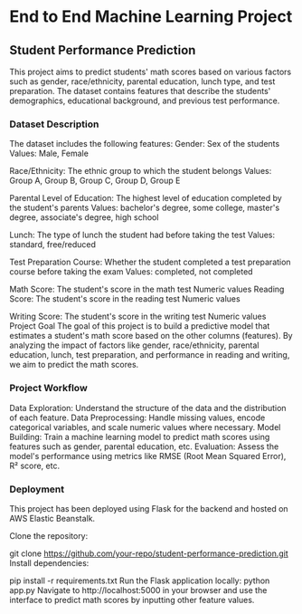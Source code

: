# End to End Machine Learning Project

## Student Performance Prediction
This project aims to predict students' math scores based on various factors such as gender, race/ethnicity, parental education, lunch type, and test preparation. The dataset contains features that describe the students' demographics, educational background, and previous test performance.

### Dataset Description
The dataset includes the following features:
Gender: Sex of the students
Values: Male, Female

Race/Ethnicity: The ethnic group to which the student belongs
Values: Group A, Group B, Group C, Group D, Group E

Parental Level of Education: The highest level of education completed by the student's parents
Values: bachelor's degree, some college, master's degree, associate's degree, high school

Lunch: The type of lunch the student had before taking the test
Values: standard, free/reduced

Test Preparation Course: Whether the student completed a test preparation course before taking the exam
Values: completed, not completed

Math Score: The student's score in the math test
Numeric values
Reading Score: The student's score in the reading test
Numeric values

Writing Score: The student's score in the writing test
Numeric values
Project Goal
The goal of this project is to build a predictive model that estimates a student's math score based on the other columns (features). By analyzing the impact of factors like gender, race/ethnicity, parental education, lunch, test preparation, and performance in reading and writing, we aim to predict the math scores.

### Project Workflow
Data Exploration: Understand the structure of the data and the distribution of each feature.
Data Preprocessing: Handle missing values, encode categorical variables, and scale numeric values where necessary.
Model Building: Train a machine learning model to predict math scores using features such as gender, parental education, etc.
Evaluation: Assess the model's performance using metrics like RMSE (Root Mean Squared Error), R² score, etc.

### Deployment
This project has been deployed using Flask for the backend and hosted on AWS Elastic Beanstalk.

Clone the repository:

git clone https://github.com/your-repo/student-performance-prediction.git
Install dependencies:

pip install -r requirements.txt
Run the Flask application locally:
python app.py
Navigate to http://localhost:5000 in your browser and use the interface to predict math scores by inputting other feature values.

